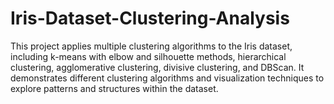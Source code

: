 # Iris-Dataset-Clustering-Analysis
This project applies multiple clustering algorithms to the Iris dataset, including k-means with elbow and silhouette methods, hierarchical clustering, agglomerative clustering, divisive clustering, and DBScan. It demonstrates different clustering algorithms and visualization techniques to explore patterns and structures within the dataset.

